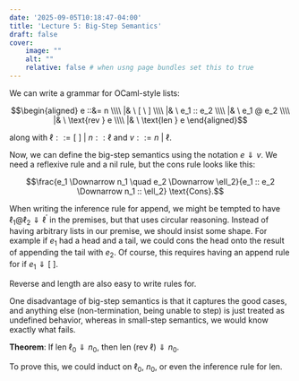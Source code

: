 ```yaml
---
date: '2025-09-05T10:18:47-04:00'
title: 'Lecture 5: Big-Step Semantics'
draft: false
cover:
    image: ""
    alt: ""
    relative: false # when usng page bundles set this to true
---
```


We can write a grammar for OCaml-style lists:

$$\begin{aligned}
    e ::&= n \\\\
    |& \ [ \ ] \\\\
    |& \ e_1 :: e_2 \\\\
    |& \ e_1 @ e_2 \\\\
    |& \ \text{rev } e \\\\
    |& \ \text{len } e
\end{aligned}$$

along with $\ell ::= [ \ ] \ | \  n :: \ell$ and $v ::= n \ | \ \ell$.

Now, we can define the big-step semantics using the notation $e \Downarrow v$. We need a reflexive rule and a nil rule, but the cons rule looks like this:

$$\frac{e_1 \Downarrow n_1 \quad e_2 \Downarrow \ell_2}{e_1 :: e_2 \Downarrow n_1 :: \ell_2} \text{Cons}.$$

When writing the inference rule for append, we might be tempted to have $\ell_1 @ \ell_2 \Downarrow \ell^\prime$ in the premises, but that uses circular reasoning. Instead of having arbitrary lists in our premise, we should insist some shape. For example if $e_1$ had a head and a tail, we could cons the head onto the result of appending the tail with $e_2$. Of course, this requires having an append rule for if $e_1 \Downarrow [ \ ]$.

Reverse and length are also easy to write rules for.

One disadvantage of big-step semantics is that it captures the good cases, and anything else (non-termination, being unable to step) is just treated as undefined behavior, whereas in small-step semantics, we would know exactly what fails.

**Theorem**: If $\text{len } \ell_0 \Downarrow n_0$, then $\text{len }(\text{rev }\ell) \Downarrow n_0$.

To prove this, we could induct on $\ell_0$, $n_0$, or even the inference rule for $\text{len}$.